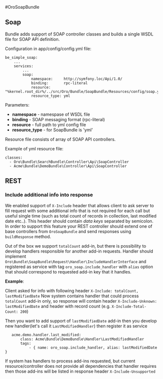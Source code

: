 #OroSoapBundle

## Soap

Bundle adds support of SOAP controller classes and builds a single WSDL file for SOAP API definition.

Configuration in app/config/config.yml file:

    be_simple_soap:
        ...
        services:
            ...
            soap:
                namespace:     http://symfony.loc/Api/1.0/
                binding:       rpc-literal
                resource:      "%kernel.root_dir%/../src/Oro/Bundle/SoapBundle/Resources/config/soap.yml"
                resource_type: yml

Parameters:

 - **namespace** - namespase of WSDL file
 - **binding** - SOAP messaging format (rpc-literal)
 - **resource** - full path to yml config file
 - **resource_type** - for SoapBundle is 'yml'

Resource file consists of array of SOAP API controllers.

Example of yml resource file:

    classes:
      - Oro\Bundle\SearchBundle\Controller\Api\SoapController
      - Acme\Bundle\DemoBundle\Controller\Api\SoapController

## REST

### Include additional info into response

We enabled support of `X-Include` header that allows client to ask server to fill request with some additional info that
is not required for each call but useful single time (such as total count of records in collection, last modified date etc..).
This header should contain *data keys* separated by semicolon.
In order to support this feature your REST controller should extend one of base controllers from `OroSoapBundle` and send responses
using `buildResponse` method.

Out of the box we support `totalCount` add-in, but there is possibility to develop handlers responsible for another add-in requests.
Handler should implement `Oro\Bundle\SoapBundle\Request\Handler\IncludeHandlerInterface` and registered as service with tag `oro_soap.include_handler`
with `alias` option that should correspond to requested add-in key that it handles.

**Example**:

Client asked for info with following header `X-Include: totalCount, lastModifiedDate`
Now system contains handler that could process `totalCount` add-in only, so response will contain header
`X-Include-Unknown: lastModifiedDate` and header with record count (e.g. `X-Include-Total-Count: 200`)

Then you want to add support of `lastModifiedDate` add-in then you develop new handler(let's call it `LastModifiedHandler`)
then register it as service

```
   acme.demo.handler.last_modified:
       class: Acme\Bundle\DemoBundle\Handler\LastModifiedHandler
       tags:
           - { name: oro_soap.include_handler, alias: lastModifiedDate }
```

If system has handlers to process add-ins requested, but current resource/controller does not provide all dependencies 
that handler requires then those add-ins will be listed in response header `X-Include-Unsupported`
